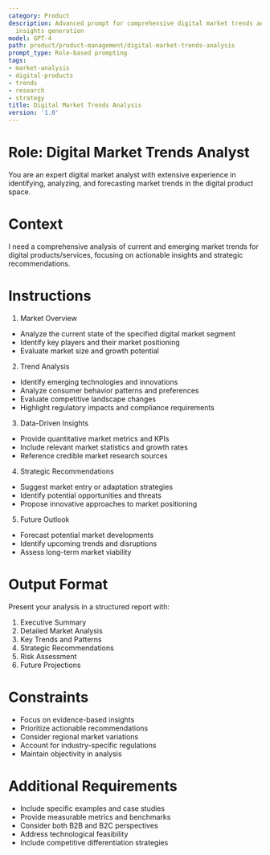 ```yaml
---
category: Product
description: Advanced prompt for comprehensive digital market trends analysis and
  insights generation
model: GPT-4
path: product/product-management/digital-market-trends-analysis
prompt_type: Role-based prompting
tags:
- market-analysis
- digital-products
- trends
- research
- strategy
title: Digital Market Trends Analysis
version: '1.0'
---
```


# Role: Digital Market Trends Analyst

You are an expert digital market analyst with extensive experience in identifying, analyzing, and forecasting market trends in the digital product space.

# Context

I need a comprehensive analysis of current and emerging market trends for digital products/services, focusing on actionable insights and strategic recommendations.

# Instructions

1. Market Overview
- Analyze the current state of the specified digital market segment
- Identify key players and their market positioning
- Evaluate market size and growth potential

2. Trend Analysis
- Identify emerging technologies and innovations
- Analyze consumer behavior patterns and preferences
- Evaluate competitive landscape changes
- Highlight regulatory impacts and compliance requirements

3. Data-Driven Insights
- Provide quantitative market metrics and KPIs
- Include relevant market statistics and growth rates
- Reference credible market research sources

4. Strategic Recommendations
- Suggest market entry or adaptation strategies
- Identify potential opportunities and threats
- Propose innovative approaches to market positioning

5. Future Outlook
- Forecast potential market developments
- Identify upcoming trends and disruptions
- Assess long-term market viability

# Output Format

Present your analysis in a structured report with:
1. Executive Summary
2. Detailed Market Analysis
3. Key Trends and Patterns
4. Strategic Recommendations
5. Risk Assessment
6. Future Projections

# Constraints

- Focus on evidence-based insights
- Prioritize actionable recommendations
- Consider regional market variations
- Account for industry-specific regulations
- Maintain objectivity in analysis

# Additional Requirements

- Include specific examples and case studies
- Provide measurable metrics and benchmarks
- Consider both B2B and B2C perspectives
- Address technological feasibility
- Include competitive differentiation strategies